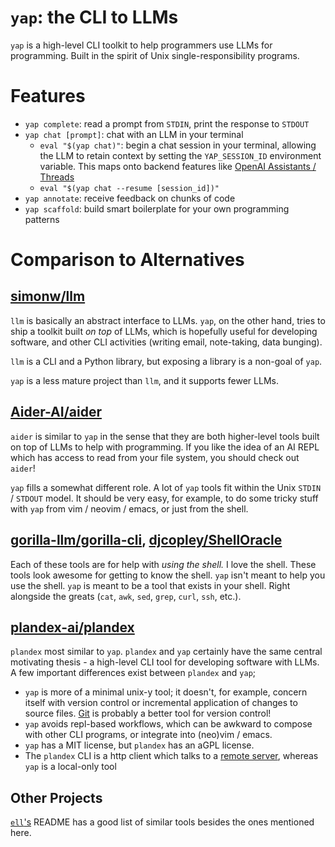 # `yap`: the CLI to LLMs

`yap` is a high-level CLI toolkit to help programmers use LLMs for programming.
Built in the spirit of Unix single-responsibility programs.

# Features

- `yap complete`: read a prompt from `STDIN`, print the response to `STDOUT`
- `yap chat [prompt]`: chat with an LLM in your terminal
  - `eval "$(yap chat)"`: begin a chat session in your terminal, allowing the
    LLM to retain context by setting the `YAP_SESSION_ID` environment variable.
    This maps onto backend features like [OpenAI Assistants /
    Threads](https://platform.openai.com/docs/api-reference/assistants)
  - `eval "$(yap chat --resume [session_id])"`
- `yap annotate`: receive feedback on chunks of code
- `yap scaffold`: build smart boilerplate for your own programming patterns

# Comparison to Alternatives

## [simonw/llm](https://github.com/simonw/llm)

`llm` is basically an abstract interface to LLMs. `yap`, on the other hand,
tries to ship a toolkit built _on top_ of LLMs, which is hopefully useful for
developing software, and other CLI activities (writing email, note-taking, data
bunging).

`llm` is a CLI and a Python library, but exposing a library is a non-goal of
`yap`.

`yap` is a less mature project than `llm`, and it supports fewer LLMs.

## [Aider-AI/aider](https://github.com/Aider-AI/aider)

`aider` is similar to `yap` in the sense that they are both higher-level tools
built on top of LLMs to help with programming. If you like the idea of an AI
REPL which has access to read from your file system, you should check out
`aider`!

`yap` fills a somewhat different role. A lot of `yap` tools fit within the Unix
`STDIN` / `STDOUT` model. It should be very easy, for example, to do some tricky
stuff with `yap` from vim / neovim / emacs, or just from the shell.

## [gorilla-llm/gorilla-cli](https://github.com/gorilla-llm/gorilla-cli), [djcopley/ShellOracle](https://github.com/djcopley/ShellOracle?tab=readme-ov-file)

Each of these tools are for help with _using the shell._ I love the shell. These
tools look awesome for getting to know the shell. `yap` isn't meant to help you
use the shell. `yap` is meant to be a tool that exists in your shell. Right
alongside the greats (`cat`, `awk`, `sed`, `grep`, `curl`, `ssh`, etc.). 

## [plandex-ai/plandex](plandex-ai/plandex)

`plandex` most similar to `yap`. `plandex` and `yap` certainly have the same
central motivating thesis - a high-level CLI tool for developing software with
LLMs. A few important differences exist between `plandex` and `yap`;

- `yap` is more of a minimal unix-y tool; it doesn't, for example, concern
  itself with version control or incremental application of changes to source
  files. [Git](https://git-scm.com/) is probably a better tool for version
  control!
- `yap` avoids repl-based workflows, which can be awkward to compose with other
  CLI programs, or integrate into (neo)vim / emacs.
- `yap` has a MIT license, but `plandex` has an aGPL license.
- The `plandex` CLI is a http client which talks to a [remote
  server](https://github.com/plandex-ai/plandex/blob/main/app/server/routes.go),
  whereas `yap` is a local-only tool

## Other Projects

[`ell`'s](https://github.com/simonmysun/ell) README has a good list of similar
tools besides the ones mentioned here.
